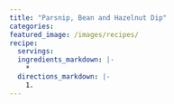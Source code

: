 ```yaml
---
title: "Parsnip, Bean and Hazelnut Dip"
categories:
featured_image: /images/recipes/
recipe:
  servings: 
  ingredients_markdown: |-
    *
  directions_markdown: |-
    1.
---
```


